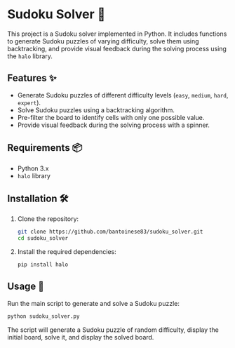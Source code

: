 # Sudoku Solver 🧩

This project is a Sudoku solver implemented in Python. It includes functions to generate Sudoku puzzles of varying difficulty, solve them using backtracking, and provide visual feedback during the solving process using the `halo` library.

## Features ✨

- Generate Sudoku puzzles of different difficulty levels (`easy`, `medium`, `hard`, `expert`).
- Solve Sudoku puzzles using a backtracking algorithm.
- Pre-filter the board to identify cells with only one possible value.
- Provide visual feedback during the solving process with a spinner.

## Requirements 📦

- Python 3.x
- `halo` library

## Installation 🛠️

1. Clone the repository: 
    ```sh
    git clone https://github.com/bantoinese83/sudoku_solver.git
    cd sudoku_solver
    ```

2. Install the required dependencies:
    ```sh
    pip install halo
    ```

## Usage 🚀

Run the main script to generate and solve a Sudoku puzzle:

```sh
python sudoku_solver.py
```

The script will generate a Sudoku puzzle of random difficulty, display the initial board, solve it, and display the solved board. 
